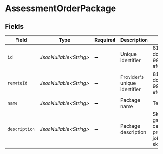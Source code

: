 # AssessmentOrderPackage


## Fields

| Field                                                                 | Type                                                                  | Required                                                              | Description                                                           | Example                                                               |
| --------------------------------------------------------------------- | --------------------------------------------------------------------- | --------------------------------------------------------------------- | --------------------------------------------------------------------- | --------------------------------------------------------------------- |
| `id`                                                                  | *JsonNullable\<String>*                                               | :heavy_minus_sign:                                                    | Unique identifier                                                     | 8187e5da-dc77-475e-9949-af0f1fa4e4e3                                  |
| `remoteId`                                                            | *JsonNullable\<String>*                                               | :heavy_minus_sign:                                                    | Provider's unique identifier                                          | 8187e5da-dc77-475e-9949-af0f1fa4e4e3                                  |
| `name`                                                                | *JsonNullable\<String>*                                               | :heavy_minus_sign:                                                    | Package name                                                          | Test 1                                                                |
| `description`                                                         | *JsonNullable\<String>*                                               | :heavy_minus_sign:                                                    | Package description                                                   | Skills test to gauge a candidate's proficiency in job-specific skills |